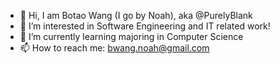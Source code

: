 - 👋 Hi, I am Botao Wang (I go by Noah), aka @PurelyBlank
- 👀 I’m interested in Software Engineering and IT related work!
- 🌱 I’m currently learning majoring in Computer Science
- 📫 How to reach me: bwang.noah@gmail.com

<!---
PurelyBlank/PurelyBlank is a ✨ special ✨ repository because its `README.md` (this file) appears on your GitHub profile.
You can click the Preview link to take a look at your changes.
--->
